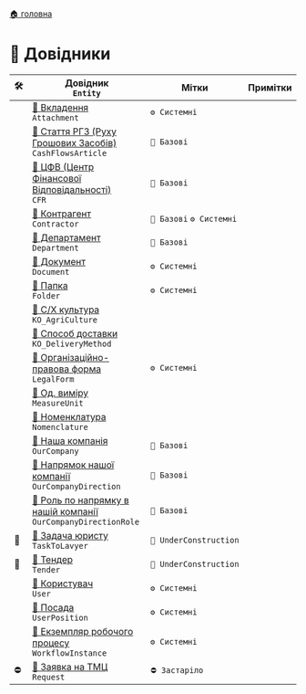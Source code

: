 ﻿[🏠 головна](../README.MD)

#  📘 Довідники

|🛠️| Довідник </br> `Entity` | Мітки | Примітки |
|---|---|---|---|
|| [📘 Вкладення](./Attachment.md) </br> `Attachment` | `⚙️ Системні` | |
|| [📘 Стаття РГЗ (Руху Грошових Засобів)](./CashFlowsArticle.md) </br> `CashFlowsArticle` | `🧱 Базові` | |
|| [📘 ЦФВ (Центр Фінансової Відповідальності)](./CFR.md) </br> `CFR` | `🧱 Базові`  | |
|| [📘 Контрагент](./Contractor.md) </br> `Contractor` | `🧱 Базові` `⚙️ Системні`  | |
|| [📘 Департамент](./Department.md) </br> `Department` | `🧱 Базові`  | |
|| [📘 Документ](./Document.md) </br> `Document`  | `⚙️ Системні` |  |
|| [📘 Папка](./Folder.md) </br> `Folder`  | `⚙️ Системні` |  |
|| [📘 С/Х культура](./KO_AgriCulture.md) </br> `KO_AgriCulture` |  |  |
|| [📘 Способ доставки](./KO_DeliveryMethod.md) </br> `KO_DeliveryMethod` |  |  |
|| [📘 Організаційно-правова форма](./LegalForm.md) </br> `LegalForm` | `⚙️ Системні`  |  |
|| [📘 Од. виміру](./MeasureUnit.md) </br> `MeasureUnit` | | |
|| [📘 Номенклатура](./Nomenclature.md) </br> `Nomenclature`  | | |
|| [📘 Наша компанія](./OurCompany.md) </br> `OurCompany` | `🧱 Базові`  | |
|| [📘 Напрямок нашої компанії](./OurCompanyDirection.md) </br> `OurCompanyDirection` | `🧱 Базові`  | |
|| [📘 Роль по напрямку в нашій компанії](./OurCompanyDirectionRole.md) </br> `OurCompanyDirectionRole` | `🧱 Базові`  | |
|🚧| [📘 Задача юристу](./TaskToLavyer.md) </br> `TaskToLavyer`  | `🚧 UnderConstruction` | |
|🚧| [📘 Тендер](./Tender.md) </br> `Tender`  | `🚧 UnderConstruction` | |
|| [📘 Користувач](./User.md) </br> `User`  | `⚙️ Системні`  | |
|| [📘 Посада](./UserPosition.md) </br> `UserPosition` | `⚙️ Системні`  | |
|| [📘 Екземпляр робочого процесу](./WorkflowInstance.md) </br> `WorkflowInstance` | `⚙️ Системні`  | |
|⛔| [📘 Заявка на ТМЦ](./Request.md) </br> `Request`  | `⛔ Застаріло` |  |